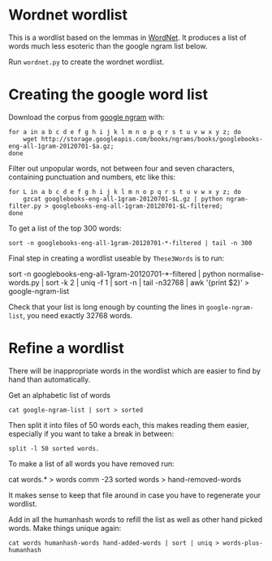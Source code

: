 Wordnet wordlist
================

This is a wordlist based on the lemmas in [WordNet][wordnet]. It
produces a list of words much less esoteric than the google ngram
list below.

Run `wordnet.py` to create the wordnet wordlist.


Creating the google word list
=============================

Download the corpus from [google ngram][googlengram] with:

    for a in a b c d e f g h i j k l m n o p q r s t u v w x y z; do
        wget http://storage.googleapis.com/books/ngrams/books/googlebooks-eng-all-1gram-20120701-$a.gz;
    done

[wordnet]: http://wordnet.princeton.edu/
[googlengram]: http://storage.googleapis.com/books/ngrams/books/datasetsv2.html

Filter out unpopular words, not between four and seven characters,
containing punctuation and numbers, etc like this:

    for L in a b c d e f g h i j k l m n o p q r s t u v w x y z; do
        gzcat googlebooks-eng-all-1gram-20120701-$L.gz | python ngram-filter.py > googlebooks-eng-all-1gram-20120701-$L-filtered;
    done

To get a list of the top 300 words:

    sort -n googlebooks-eng-all-1gram-20120701-*-filtered | tail -n 300

Final step in creating a wordlist useable by `These3Words` is to run:

   sort -n googlebooks-eng-all-1gram-20120701-*-filtered | python normalise-words.py | sort -k 2 | uniq -f 1 | sort -n | tail -n32768 | awk '{print $2}' > google-ngram-list

Check that your list is long enough by counting the lines
in `google-ngram-list`, you need exactly 32768 words.


Refine a wordlist
=================

There will be inappropriate words in the wordlist which
are easier to find by hand than automatically.

Get an alphabetic list of words

    cat google-ngram-list | sort > sorted

Then split it into files of 50 words each, this
makes reading them easier, especially if you
want to take a break in between:

    split -l 50 sorted words.

To make a list of all words you have removed run:

   cat words.* > words 
   comm -23 sorted words > hand-removed-words

It makes sense to keep that file around in case
you have to regenerate your wordlist.

Add in all the humanhash words to refill the list
as well as other hand picked words. Make things
unique again:

    cat words humanhash-words hand-added-words | sort | uniq > words-plus-humanhash
